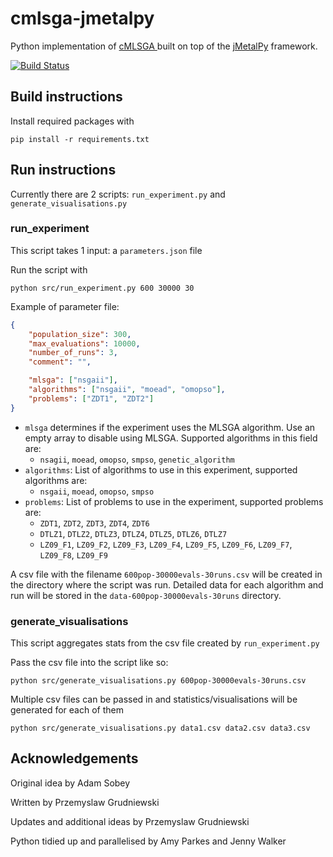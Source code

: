 # cmlsga-jmetalpy

Python implementation of [cMLSGA ](https://github.com/12yuens2/cmlsga) 
built on top of the [jMetalPy](https://github.com/jMetal/jMetalPy) framework.

[![Build Status](https://travis-ci.com/12yuens2/cmlsga-jmetalpy.svg?token=kw2dzDpUGFzFfNgSo4Ns&branch=master)](https://travis-ci.com/12yuens2/cmlsga-jmetalpy)

## Build instructions
Install required packages with
```
pip install -r requirements.txt
```

## Run instructions
Currently there are 2 scripts: `run_experiment.py` and `generate_visualisations.py`

### run_experiment
This script takes 1 input: a `parameters.json` file

Run the script with
```
python src/run_experiment.py 600 30000 30
```

Example of parameter file:

``` json
{
    "population_size": 300,
    "max_evaluations": 10000,
    "number_of_runs": 3,
    "comment": "",

    "mlsga": ["nsgaii"],
    "algorithms": ["nsgaii", "moead", "omopso"],
    "problems": ["ZDT1", "ZDT2"]
}
```
- `mlsga` determines if the experiment uses the MLSGA algorithm. Use an empty array to disable using MLSGA. Supported algorithms in this field are:
  - `nsagii`, `moead`, `omopso`, `smpso`, `genetic_algorithm`
- `algorithms`: List of algorithms to use in this experiment, supported algorithms are:
  - `nsgaii`, `moead`, `omopso`, `smpso`
- `problems`: List of problems to use in the experiment, supported problems are:
  - `ZDT1`, `ZDT2`, `ZDT3`, `ZDT4`, `ZDT6`
  - `DTLZ1`, `DTLZ2`, `DTLZ3`, `DTLZ4`, `DTLZ5`, `DTLZ6`, `DTLZ7`
  - `LZ09_F1`, `LZ09_F2`, `LZ09_F3`, `LZ09_F4`, `LZ09_F5`, `LZ09_F6`, `LZ09_F7`, `LZ09_F8`, `LZ09_F9`


A csv file with the filename `600pop-30000evals-30runs.csv` will be created in the directory where the script was run.
Detailed data for each algorithm and run will be stored in the `data-600pop-30000evals-30runs` directory.

### generate_visualisations
This script aggregates stats from the csv file created by `run_experiment.py`

Pass the csv file into the script like so:
```
python src/generate_visualisations.py 600pop-30000evals-30runs.csv
```

Multiple csv files can be passed in and statistics/visualisations will be generated for each of them
```
python src/generate_visualisations.py data1.csv data2.csv data3.csv
```

## Acknowledgements
Original idea by Adam Sobey

Written by Przemyslaw Grudniewski

Updates and additional ideas by Przemyslaw Grudniewski

Python tidied up and parallelised by Amy Parkes and Jenny Walker
